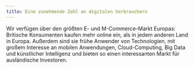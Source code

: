 ```yaml
---
title: Eine zunehmende Zahl an digitalen Verbrauchern
---
```


Wir verfügen über den größten E- und M-Commerce-Markt Europas: Britische Konsumenten kaufen mehr online ein, als in jedem anderen Land in Europa. Außerdem sind sie frühe Anwender von Technologien, mit großem Interesse an mobilen Anwendungen, Cloud-Computing, Big Data und künstlicher Intelligenz und bieten so einen interessanten Markt für ausländische Investoren.